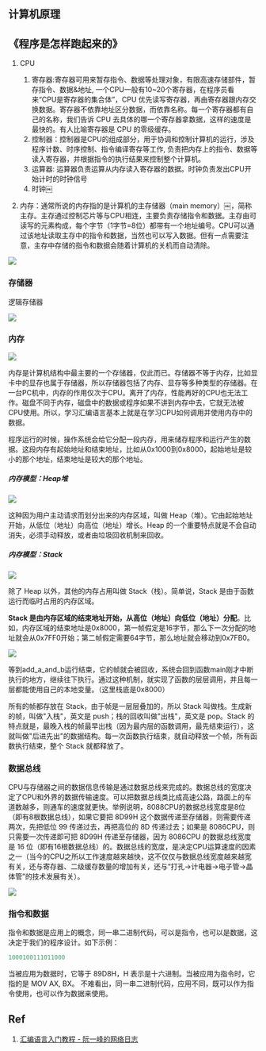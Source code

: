 ## 计算机原理

## 《程序是怎样跑起来的》

1. CPU
   1. 寄存器:寄存器可用来暂存指令、数据等处理对象，有限高速存储部件，暂存指令、数据&地址, 一个CPU一般有10~20个寄存器，在程序员看来“CPU是寄存器的集合体”，CPU 优先读写寄存器，再由寄存器跟内存交换数据。寄存器不依靠地址区分数据，而依靠名称。每一个寄存器都有自己的名称，我们告诉 CPU 去具体的哪一个寄存器拿数据，这样的速度是最快的。有人比喻寄存器是 CPU 的零级缓存。
   2. 控制器：控制器是CPU的组成部分，用于协调和控制计算机的运行，涉及程序计数、时序控制、指令编译寄存等工作, 负责把内存上的指令、数据等读入寄存器，并根据指令的执行结果来控制整个计算机。
   3. 运算器: 运算器负责运算从内存读入寄存器的数据。时钟负责发出CPU开始计时的时钟信号
   4. 时钟￼

2. 内存：通常所说的内存指的是计算机的主存储器（main memory）￼，简称主存。主存通过控制芯片等与CPU相连，主要负责存储指令和数据。主存由可读写的元素构成，每个字节（1字节=8位）都带有一个地址编号。CPU可以通过该地址读取主存中的指令和数据，当然也可以写入数据。但有一点需要注意，主存中存储的指令和数据会随着计算机的关机而自动清除。


![](https://pic-mike.oss-cn-hongkong.aliyuncs.com/Blog/20220320095436.png)




### 存储器

逻辑存储器

![](https://pic-mike.oss-cn-hongkong.aliyuncs.com/Blog/20220320103422.png)


### 内存

![](https://pic-mike.oss-cn-hongkong.aliyuncs.com/Blog/20220320162229.png)


内存是计算机结构中最主要的一个存储器，仅此而已。存储器不等于内存，比如显卡中的显存也属于存储器，所以存储器包括了内存、显存等多种类型的存储器。在一台PC机中，内存的作用仅次于CPU。离开了内存，性能再好的CPU也无法工作。磁盘不同于内存，磁盘中的数据或程序如果不讲到内存中去，它就无法被CPU使用。所以，学习汇编语言基本上就是在学习CPU如何调用并使用内存中的数据。

程序运行的时候，操作系统会给它分配一段内存，用来储存程序和运行产生的数据。这段内存有起始地址和结束地址，比如从0x1000到0x8000，起始地址是较小的那个地址，结束地址是较大的那个地址。



##### 内存模型：Heap堆

![](https://pic-mike.oss-cn-hongkong.aliyuncs.com/Blog/20220320162156.png)

这种因为用户主动请求而划分出来的内存区域，叫做 Heap（堆）。它由起始地址开始，从低位（地址）向高位（地址）增长。Heap 的一个重要特点就是不会自动消失，必须手动释放，或者由垃圾回收机制来回收。

##### 内存模型：Stack

![](https://pic-mike.oss-cn-hongkong.aliyuncs.com/Blog/20220320162322.png)

除了 Heap 以外，其他的内存占用叫做 Stack（栈）。简单说，Stack 是由于函数运行而临时占用的内存区域。

**Stack 是由内存区域的结束地址开始，从高位（地址）向低位（地址）分配**。比如，内存区域的结束地址是0x8000，第一帧假定是16字节，那么下一次分配的地址就会从0x7FF0开始；第二帧假定需要64字节，那么地址就会移动到0x7FB0。

![](https://pic-mike.oss-cn-hongkong.aliyuncs.com/Blog/20220320162524.png)


等到add_a_and_b运行结束，它的帧就会被回收，系统会回到函数main刚才中断执行的地方，继续往下执行。通过这种机制，就实现了函数的层层调用，并且每一层都能使用自己的本地变量。（这里栈底是0x8000）

所有的帧都存放在 Stack，由于帧是一层层叠加的，所以 Stack 叫做栈。生成新的帧，叫做"入栈"，英文是 push；栈的回收叫做"出栈"，英文是 pop。Stack 的特点就是，最晚入栈的帧最早出栈（因为最内层的函数调用，最先结束运行），这就叫做"后进先出"的数据结构。每一次函数执行结束，就自动释放一个帧，所有函数执行结束，整个 Stack 就都释放了。



### 数据总线

CPU与存储器之间的数据信息传输是通过数据总线来完成的。数据总线的宽度决定了CPU和外界的数据传输速度。可以把数据总线类比成高速公路，路面上的车道数越多，则通车的速度就更快。举例说明，8088CPU的数据总线宽度是8位（即有8根数据总线），如果它要把 8D99H 这个数据传递至存储器，则需要传递两次，先把低位 99 传递过去，再把高位的 8D 传递过去；如果是 8086CPU，则只需要一次传递即可把 8D99H 传递至存储器，因为 8086CPU 的数据总线宽度是 16 位（即有16根数据总线）的。数据总线的宽度，是决定CPU运算速度的因素之一（当今的CPU之所以工作速度越来越快，这不仅仅与数据总线宽度越来越宽有关，还与寄存器、二级缓存数量的增加有关，还与“打孔->计电器->电子管->晶体管”的技术发展有关）。

![](https://pic-mike.oss-cn-hongkong.aliyuncs.com/Blog/20220320103610.png)


### 指令和数据
指令和数据是应用上的概念，同一串二进制代码，可以是指令，也可以是数据，这决定于我们的程序设计。如下示例：

```dart
1000100111011000
```

当被应用为数据时，它等于 89D8H，H 表示是十六进制。当被应用为指令时，它指的是 MOV AX, BX。
不难看出，同一串二进制代码，应用不同，既可以作为指令使用，也可以作为数据来使用。



## Ref

1. [汇编语言入门教程 - 阮一峰的网络日志](https://www.ruanyifeng.com/blog/2018/01/assembly-language-primer.html)

